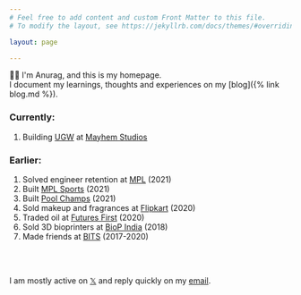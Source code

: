 ```yaml
---
# Feel free to add content and custom Front Matter to this file.
# To modify the layout, see https://jekyllrb.com/docs/themes/#overriding-theme-defaults

layout: page

---
```


👋🏽 I'm Anurag, and this is my homepage. <br>
I document my learnings, thoughts and experiences on my [blog]({% link blog.md %}).

### Currently:

1. Building [UGW](https://underworldgangwars.com/) at [Mayhem Studios](https://www.linkedin.com/company/mayhemstudios/) 

### Earlier:

1. Solved engineer retention at [MPL](https://www.linkedin.com/company/mobile-premier-league/) (2021)
2. Built [MPL Sports](https://economictimes.indiatimes.com/news/sports/bcci-announces-mpl-sports-as-official-kit-sponsor-for-team-india/articleshow/79258331.cms) (2021)
3. Built [Pool Champs](https://play.google.com/store/apps/details?id=com.mpl.poolchamps) (2021)
4. Sold makeup and fragrances at [Flipkart](https://www.linkedin.com/company/flipkart/) (2020)
5. Traded oil at [Futures First](https://www.linkedin.com/company/futures-first-info--services-pvt--ltd-/) (2020)
6. Sold 3D bioprinters at [BioP India](https://www.linkedin.com/company/biop-india/) (2018)
7. Made friends at [BITS](https://www.linkedin.com/school/birla-institute-of-technology-and-science-pilani/) (2017-2020)
<br>
<br>

I am mostly active on [𝕏](https://x.com/ap_anuragpandey) and reply quickly on my [email](mailto:anurag@anuragpandey.net).